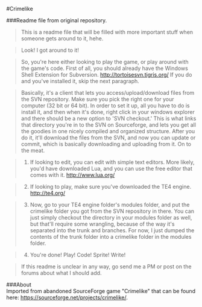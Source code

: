 #Crimelike

###Readme file from original repository.  
>This is a readme file that will be filled with more important stuff when someone gets around to it, hehe.

>Look! I got around to it!

>So, you're here either looking to play the game, or play around with the game's code. First of all, you should already have the Windows Shell Extension for Subversion. http://tortoisesvn.tigris.org/ If you do and you've installed it, skip the next paragraph.

>Basically, it's a client that lets you access/upload/download files from the SVN repository. Make sure you pick the right one for your computer (32 bit or 64 bit). In order to set it up, all you have to do is install it, and then when it's done, right click in your windows explorer and there should be a new option to 'SVN checkout.' This is what links that directory you're in to the SVN on Sourceforge, and lets you get all the goodies in one nicely compiled and organized structure. After you do it, it'll download the files from the SVN, and now you can update or commit, which is basically downloading and uploading from it. On to the meat.

>1. If looking to edit, you can edit with simple text editors. More likely, you'd have downloaded Lua, and you can use the free editor that comes with it. http://www.lua.org/

>2. If looking to play, make sure you've downloaded the TE4 engine. http://te4.org/

>3. Now, go to your TE4 engine folder's modules folder, and put the crimelike folder you got from the SVN repository in there. You can just simply checkout the directory in your modules folder as well, but that'll require some wrangling, because of the way it's separated into the trunk and branches. For now, I just dumped the contents of the trunk folder into a crimelike folder in the modules folder. 

>4. You're done! Play! Code! Sprite! Write!

>If this readme is unclear in any way, go send me a PM or post on the forums about what I should add.

###About  
Imported from abandoned SourceForge game "Crimelike" that can be found here: https://sourceforge.net/projects/crimelike/.
